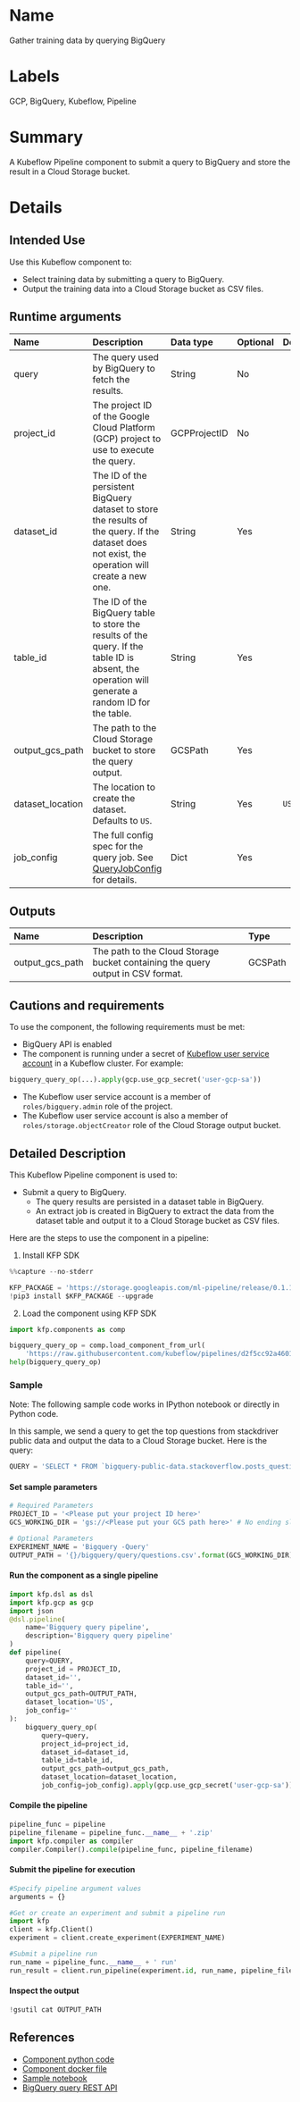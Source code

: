 
# Name
Gather training data by querying BigQuery 

# Labels
GCP, BigQuery, Kubeflow, Pipeline

# Summary
A Kubeflow Pipeline component to submit a query to BigQuery and store the result in a Cloud Storage bucket.

# Details
## Intended Use
Use this Kubeflow component to:
* Select training data by submitting a query to BigQuery.
* Output the training data into a Cloud Storage bucket as CSV files.


## Runtime arguments
Name | Description | Data type | Optional | Default
:--- | :---------- | :-------- | :------- | :------
query | The query used by BigQuery to fetch the results. | String | No |
project_id | The project ID of the Google Cloud Platform (GCP)  project to use to execute the query. | GCPProjectID | No |
dataset_id | The ID of the persistent BigQuery dataset to store the results of the query. If the dataset does not exist, the operation will create a new one. | String | Yes | ` `
table_id | The ID of the BigQuery table to store the results of the query. If the table ID is absent, the operation will generate a random ID for the table. | String | Yes | ` `
output_gcs_path | The path to the Cloud Storage bucket to store the query output. | GCSPath | Yes | ` `
dataset_location | The location to create the dataset. Defaults to `US`. | String | Yes | `US`
job_config | The full config spec for the query job. See [QueryJobConfig](https://googleapis.github.io/google-cloud-python/latest/bigquery/generated/google.cloud.bigquery.job.QueryJobConfig.html#google.cloud.bigquery.job.QueryJobConfig) for details. | Dict | Yes | ` `


## Outputs
Name | Description | Type
:--- | :---------- | :---
output_gcs_path | The path to the Cloud Storage bucket containing the query output in CSV format. | GCSPath

## Cautions and requirements
To use the component, the following requirements must be met:
* BigQuery API is enabled
* The component is running under a secret of [Kubeflow user service account](https://www.kubeflow.org/docs/started/getting-started-gke/#gcp-service-accounts) in a Kubeflow cluster. For example:

```python
bigquery_query_op(...).apply(gcp.use_gcp_secret('user-gcp-sa'))

```

* The Kubeflow user service account is a member of `roles/bigquery.admin` role of the project.
* The Kubeflow user service account is also a member of `roles/storage.objectCreator` role of the Cloud Storage output bucket.

## Detailed Description
This Kubeflow Pipeline component is used to:
* Submit a query to BigQuery.
  * The query results are persisted in a dataset table in BigQuery.
  * An extract job is created in BigQuery to extract the data from the dataset table and output it to a Cloud Storage bucket as CSV files.

Here are the steps to use the component in a pipeline:
1. Install KFP SDK



```python
%%capture --no-stderr

KFP_PACKAGE = 'https://storage.googleapis.com/ml-pipeline/release/0.1.14/kfp.tar.gz'
!pip3 install $KFP_PACKAGE --upgrade
```

2. Load the component using KFP SDK


```python
import kfp.components as comp

bigquery_query_op = comp.load_component_from_url(
    'https://raw.githubusercontent.com/kubeflow/pipelines/d2f5cc92a46012b9927209e2aaccab70961582dc/components/gcp/bigquery/query/component.yaml')
help(bigquery_query_op)
```

### Sample

Note: The following sample code works in IPython notebook or directly in Python code.

In this sample, we send a query to get the top questions from stackdriver public data and output the data to a Cloud Storage bucket. Here is the query:


```python
QUERY = 'SELECT * FROM `bigquery-public-data.stackoverflow.posts_questions` LIMIT 10'
```

#### Set sample parameters


```python
# Required Parameters
PROJECT_ID = '<Please put your project ID here>'
GCS_WORKING_DIR = 'gs://<Please put your GCS path here>' # No ending slash
```


```python
# Optional Parameters
EXPERIMENT_NAME = 'Bigquery -Query'
OUTPUT_PATH = '{}/bigquery/query/questions.csv'.format(GCS_WORKING_DIR)
```

#### Run the component as a single pipeline


```python
import kfp.dsl as dsl
import kfp.gcp as gcp
import json
@dsl.pipeline(
    name='Bigquery query pipeline',
    description='Bigquery query pipeline'
)
def pipeline(
    query=QUERY, 
    project_id = PROJECT_ID, 
    dataset_id='', 
    table_id='', 
    output_gcs_path=OUTPUT_PATH, 
    dataset_location='US', 
    job_config=''
):
    bigquery_query_op(
        query=query, 
        project_id=project_id, 
        dataset_id=dataset_id, 
        table_id=table_id, 
        output_gcs_path=output_gcs_path, 
        dataset_location=dataset_location, 
        job_config=job_config).apply(gcp.use_gcp_secret('user-gcp-sa'))
```

#### Compile the pipeline


```python
pipeline_func = pipeline
pipeline_filename = pipeline_func.__name__ + '.zip'
import kfp.compiler as compiler
compiler.Compiler().compile(pipeline_func, pipeline_filename)
```

#### Submit the pipeline for execution


```python
#Specify pipeline argument values
arguments = {}

#Get or create an experiment and submit a pipeline run
import kfp
client = kfp.Client()
experiment = client.create_experiment(EXPERIMENT_NAME)

#Submit a pipeline run
run_name = pipeline_func.__name__ + ' run'
run_result = client.run_pipeline(experiment.id, run_name, pipeline_filename, arguments)
```

#### Inspect the output


```python
!gsutil cat OUTPUT_PATH
```

## References
* [Component python code](https://github.com/kubeflow/pipelines/blob/master/component_sdk/python/kfp_component/google/bigquery/_query.py)
* [Component docker file](https://github.com/kubeflow/pipelines/blob/master/components/gcp/container/Dockerfile)
* [Sample notebook](https://github.com/kubeflow/pipelines/blob/master/components/gcp/bigquery/query/sample.ipynb)
* [BigQuery query REST API](https://cloud.google.com/bigquery/docs/reference/rest/v2/jobs/query)
